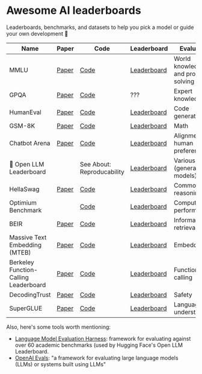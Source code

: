 # Awesome AI leaderboards

Leaderboards, benchmarks, and datasets to help you pick a model or guide your own development 🧐

| Name | Paper | Code | Leaderboard | Evaluation |
|------|-------|-----------|-------------|------------|
|MMLU | [Paper](https://arxiv.org/pdf/2009.03300.pdf) | [Code](https://github.com/hendrycks/test) | [Leaderboard](https://paperswithcode.com/sota/multi-task-language-understanding-on-mmlu) | World knowledge and problem solving |
| GPQA | [Paper](https://arxiv.org/abs/2311.12022) | [Code](https://github.com/idavidrein/gpqa) | ??? | Expert knowledge |
| HumanEval | [Paper](https://arxiv.org/abs/2107.03374) | [Code](https://github.com/openai/human-eval?tab=readme-ov-file) | [Leaderboard](https://paperswithcode.com/sota/code-generation-on-humaneval) | Code generation |
| GSM-8K | [Paper](https://paperswithcode.com/paper/training-verifiers-to-solve-math-word) | [Code](https://github.com/openai/grade-school-math) | [Leaderboard](https://paperswithcode.com/sota/arithmetic-reasoning-on-gsm8k) | Math |
| Chatbot Arena | [Paper](https://arxiv.org/abs/2403.04132) | [Code](https://github.com/lm-sys/FastChat) | [Leaderboard](https://arena.lmsys.org/) | Alignment with human preferences |
| 🤗 Open LLM Leaderboard | | See About: Reproducability | [Leaderboard](https://huggingface.co/spaces/HuggingFaceH4/open_llm_leaderboard) | Various (generative models) |
| HellaSwag | [Paper](https://rowanzellers.com/hellaswag/) | [Code](https://rowanzellers.com/hellaswag/) | [Leaderboard](https://rowanzellers.com/hellaswag/) | Commonsense reasoning |
| Optimium Benchmark | | [Code](https://github.com/huggingface/optimum-benchmark) | [Leaderboard](https://huggingface.co/spaces/optimum/llm-perf-leaderboard) | Computational performance |
| BEIR | [Paper](https://openreview.net/forum?id=wCu6T5xFjeJ) | [Code](https://github.com/beir-cellar/beir) | [Leaderboard](https://eval.ai/web/challenges/challenge-page/1897/overview) | Information retrieval |
| Massive Text Embedding (MTEB) | [Paper](https://arxiv.org/abs/2210.07316) | [Code](https://github.com/embeddings-benchmark/mteb?tab=readme-ov-file) | [Leaderboard](https://huggingface.co/spaces/mteb/leaderboard) | Embedding |
| Berkeley Function-Calling Leaderboard | [Paper](https://gorilla.cs.berkeley.edu/blogs/8_berkeley_function_calling_leaderboard.html) | [Code](https://github.com/ShishirPatil/gorilla) | [Leaderboard](https://gorilla.cs.berkeley.edu/leaderboard.html) | Function calling |
| DecodingTrust | [Paper](https://arxiv.org/abs//2306.11698) | [Code](https://github.com/AI-secure/DecodingTrust) | [Leaderboard](https://huggingface.co/spaces/AI-Secure/llm-trustworthy-leaderboard) | Safety |
| SuperGLUE | [Paper](https://arxiv.org/abs/1905.00537) | [Code](https://jiant.info/) | [Leaderboard](https://super.gluebenchmark.com/leaderboard) | Language understanding |

Also, here's some tools worth mentioning:

* [Language Model Evaluation Harness](https://github.com/EleutherAI/lm-evaluation-harness): framework for evaluating against over 60 academic benchmarks (used by Hugging Face's Open LLM Leaderboard.
* [OpenAI Evals](https://github.com/openai/evals): "a framework for evaluating large language models (LLMs) or systems built using LLMs"
